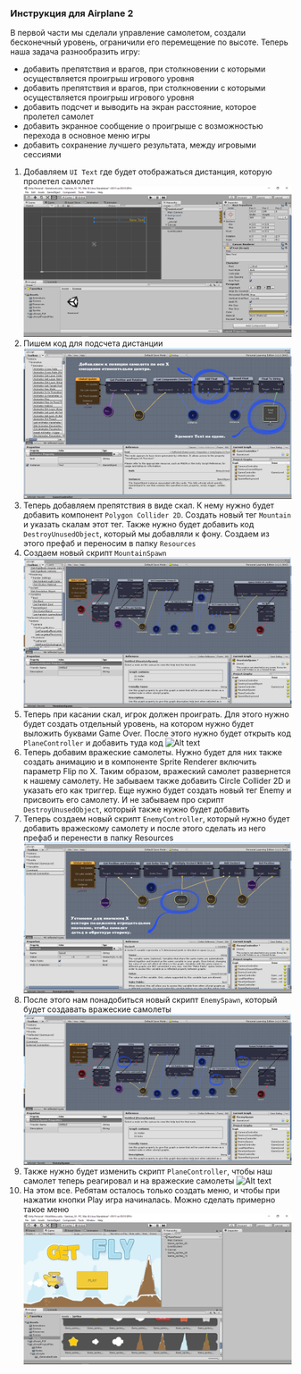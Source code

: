 ### Инструкция для Airplane 2

В первой части мы сделали управление самолетом, создали бесконечный уровень, ограничили его перемещение по высоте. Теперь наша задача разнообразить игру:

- добавить препятствия и врагов, при столкновении с которыми осуществляется проигрыш игрового уровня
- добавить препятствия и врагов, при столкновении с которыми осуществляется проигрыш игрового уровня
- добавить подсчет и выводить на экран расстояние, которое пролетел самолет
- добавить экранное сообщение о проигрыше с возможностью перехода в основное меню игры
- добавить сохранение лучшего результата, между игровыми сессиями

1. Добавляем `UI Text` где будет отображаться дистанция, которую пролетел самолет
   ![](https://github.com/UniumGames/Lessons/raw/master/23/img/image1.png)
2. Пишем код для подсчета дистанции
   ![](https://github.com/UniumGames/Lessons/raw/master/23/img/image2.png)
3. Теперь добавляем препятствия в виде скал. К нему нужно будет добавить компонент `Polygon Collider 2D`. Создать новый тег `Mountain` и указать скалам этот тег. Также нужно будет добавить код `DestroyUnusedObject`, который мы добавляли к фону. Создаем из этого префаб и переносим в папку `Resources`
4. Создаем новый скрипт `MountainSpawn`
   ![](https://github.com/UniumGames/Lessons/raw/master/23/img/image3.png)
5. Теперь при касании скал, игрок должен проиграть. Для этого нужно будет создать отдельный уровень, на котором нужно будет выложить буквами Game Over. После этого нужно будет открыть код `PlaneController` и добавить туда код
   ![Alt text](https://monosnap.com/image/WGqVl4KSHelnzyNlhpLmyzqbYIgX1n.png)
6. Теперь добавим вражеские самолеты. Нужно будет для них также создать анимацию и в компоненте Sprite Renderer включить параметр Flip по X. Таким образом, вражеский самолет развернется к нашему самолету. Не забываем также добавить Circle Collider 2D и указать его как триггер. Еще нужно будет создать новый тег Enemy и присвоить его самолету. И не забываем про скрипт `DestroyUnusedObject`, который также нужно будет добавить
7. Теперь создаем новый скрипт `EnemyController`, который нужно будет добавить вражескому самолету и после этого сделать из него префаб и перенести в папку Resources
   ![](https://github.com/UniumGames/Lessons/raw/master/23/img/image5.png)
8. После этого нам понадобиться новый скрипт `EnemySpawn`, который будет создавать вражеские самолеты
   ![](https://github.com/UniumGames/Lessons/raw/master/23/img/image6.png)
9. Также нужно будет изменить скрипт `PlaneController`, чтобы наш самолет теперь реагировал и на вражеские самолеты
   ![Alt text](https://monosnap.com/image/sDeRR9yLPV6Eih6tBJtVFO61n91cpw.png)
10. На этом все. Ребятам осталось только создать меню, и чтобы при нажатии кнопки Play игра начиналась. Можно сделать примерно такое меню
    ![](https://github.com/UniumGames/Lessons/raw/master/23/img/image8.png)